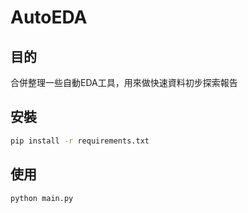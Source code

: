 # AutoEDA

## 目的
合併整理一些自動EDA工具，用來做快速資料初步探索報告


## 安裝

```sh
pip install -r requirements.txt
```

## 使用

```sh
python main.py
```